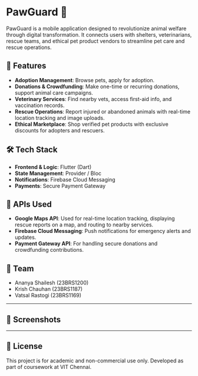 # PawGuard 🐾

PawGuard is a mobile application designed to revolutionize animal welfare through digital transformation. It connects users with shelters, veterinarians, rescue teams, and ethical pet product vendors to streamline pet care and rescue operations.

## 🚀 Features

- **Adoption Management**: Browse pets, apply for adoption.
- **Donations & Crowdfunding**: Make one-time or recurring donations, support animal care campaigns.
- **Veterinary Services**: Find nearby vets, access first-aid info, and vaccination records.
- **Rescue Operations**: Report injured or abandoned animals with real-time location tracking and image uploads.
- **Ethical Marketplace**: Shop verified pet products with exclusive discounts for adopters and rescuers.

## 🛠️ Tech Stack

- **Frontend & Logic**: Flutter (Dart)
- **State Management**: Provider / Bloc
- **Notifications**: Firebase Cloud Messaging
- **Payments**: Secure Payment Gateway

## 📍 APIs Used

- **Google Maps API**: Used for real-time location tracking, displaying rescue reports on a map, and routing to nearby services.
- **Firebase Cloud Messaging**: Push notifications for emergency alerts and updates.
- **Payment Gateway API**: For handling secure donations and crowdfunding contributions.

## 👥 Team

- Ananya Shailesh (23BRS1200)
- Krish Chauhan (23BRS1187)
- Vatsal Rastogi (23BRS1169)

---

## 📱 Screenshots


---

## 📄 License

This project is for academic and non-commercial use only. Developed as part of coursework at VIT Chennai.
